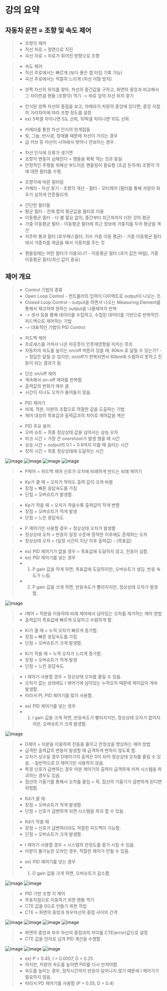 # 강의 요약

## 자동차 운전 = 조향 및 속도 제어
> * 조향각 제어
> * 직선 차로 = 정면으로 직진
> * 곡선 차로 = 차로가 휘어진 방향으로 조향

> * 속도 제어
> * 직선 주로에서는 빠르게 (보다 좋은 랩 타임 기록 가능)
> * 곡선 주로에서는 적절히 느리게 (차선 이탈 방지)

> * 양쪽 차선의 위치를 찾아, 차선의 중간값을 구하고, 화면의 중앙과 비교해서 그 차이만큼 핸들 (조향각) 꺽기
> -> 바로 앞의 차선 위치 찾기

> * 인식된 양쪽 차선의 중점을 보고, 카메라가 차량의 중앙에 있다면, 중앙 지점의 거리차이에 따라 조향 정도를 설정
> * ex) 5픽셀 차이나면 5도 선회, 10픽셀 차이나면 10도 선회

> * 카메라를 통한 차선 인식의 한계점들
> * 빛, 그늘, 반사광, 장애물 때문에 차선이 가리는 경우
> * 급 커브 등 차선이 시야에서 벗어나 안보이는 경우.

> * 차선 인식에 오류가 생기면
> * 조향각 변동이 심해진다 = 핸들을 확확 꺽는 것과 동일
> * 안정적인 주행을 위해선 부드러운 핸들링이 필요함 (조금 둔하게) 조향각 각에 대한 필터를 수행.

> * 조향각에 따른 필터링
> * 카메라 - 차선 찾기 - 조향각 계산 - 필터 - 모터제어 (필터를 통해 차량의 좌우가 심하게 안흔들리게.

> * 간단한 필터들
> * 평균 필터 - 전체 합의 평균값을 필터로 이용
> * 이동평균 필터 - 다 볼 필요 없이, 중간부터 최근꺼까지 더한 것의 평균
> * 가중 이동평균 필터 - 이동평균 필터에 최근 정보에 가중치를 두어 평균을 계산
> * 저주파 통과 필터 (로우패스필터, 지수 가중 이동 평균) - 가중 이동평균 필터에서 가중치를 제곱을 해서 가중치를 주는 것

> * 핸들링에는 어떤 필터가 이용되나? - 이동평균 필터 (과거 값은 버림), 가중 이동평균 필터(최신 값이 중요)

## 제어 개요
> * Control 기법의 종류
> * Open Loop Control - 컨트롤러의 입력이 다이렉트로 output이 나오는 것.
> * Closed Loop Control - output을 하면서 나오는 Measuring Element를 통해서 체크하여 원하는 output을 나올때까지 반복
> * -> 센서 등을 통해 데이터를 수집하고, 수집된 데이터를 기반으로 반복적인 피드백으로 제어하는 기법
> * -> 대표적인 기법이 PID Control

> * 피드백 제어
> * 프로세스를 거쳐서 나온 아웃풋이 인풋에영향을 미치는 루프
> * 자동차의 속도를 높이는 on/off 버튼이 있을 때, 60km 로 달릴 수 있는가?
> -> 정답은 달릴 순 있지만, on/off가 반복되면서 60km에 수렴하지 못하고 진동이 되는 결과가 됨.

> * 단순 on/off 제어
> * 계속해서 on-off 제어를 반복함
> * 출력값의 변화가 매우 큼
> * 시간이 지나도 오차가 줄어들지 않음.

> * PID 제어기
> * 비례, 적분, 미분의 조합으로 적절한 값을 도출하는 기법
> * 제어 대상의 목표값과 출력값과의 차이로 제어값을 계산

> * PID 주요 용어
> * 오버 슈트 = 최종 정상상태 값을 넘어서는 상승 오차
> * 피크 시간 = 가장 큰 overshoot가 발생 했을 때 시간
> * 상승 시간 = output의 0.1 ~ 0.9까지 이를 때 걸리는 시간
> * 정착 시간 = 최종 정상상태에 도달하는 시간

![image](https://user-images.githubusercontent.com/55529455/160755719-fdf9c6b1-4b15-47d9-83f8-f33c64c5d980.png)
![image](https://user-images.githubusercontent.com/55529455/160755743-3aba0395-0e4a-4bf9-82a5-29160b8ede39.png)
![image](https://user-images.githubusercontent.com/55529455/160765244-a3c76c2c-ec2b-4b3a-a2cb-28fbd4afb7db.png)
![image](https://user-images.githubusercontent.com/55529455/160765573-6fb29642-7b07-41da-94b9-5174d5d52ff9.png)

> * P제어 = 피드백 제어 신호가 오차에 비례하게 만드는 비례 제어기

> * Kp가 클 때 = 오차가 작아도 출력 값이 크게 바뀜
> * 장점 = 빠른 응답속도를 가짐
> * 단점 = 오버슈트가 발생함.

> * Kp가 작을 때 = 오차가 작을수록 출력값이 작게 변함
> * 장점 = 오버슈트가 적게 발생
> * 단점 = 느린 응답속도

> * P 제어기만 사용할 경우 = 정상상태 오차가 발생함
> * 정상상태 오차 = 반응이 일정 수준에 정착한 이후에도 존재하는 오차
> * 정상상태 오차 = (일정 시간이 지난 이후 출력값) - (목표값)

> * ex) PID 제어기가 없을 경우 = 목표값에 도달하지 않고, 진동이 심함.
> * ex) PID 제어기를 넣는 경우
> * 1. P gain 값을 작게 하면, 목표값에 도달하지만, 오버슈트가 생김. 반응 속도가 느림.
> * 2. P gain 값을 크게 하면, 반응속도가 빨라지지만, 정상상태 오차가 발생함.

![image](https://user-images.githubusercontent.com/55529455/160766286-3ec19e54-3757-48db-87b9-cb07747c71fb.png)

> * I제어 = 적분을 이용하여 비례 제어에서 남아있는 오차를 제거하는 제어 방법
> * 출력값이 목표값에 빠르게 도달하고 수렴하게 함.

> * Ki가 클 때 = 누적 오차가 빠르게 증가함.
> * 장점 = 빠른 응답속도를 가짐
> * 단점 = 오버슈트가 크게 발생함.

> * Ki가 작을 때 = 누적 오차가 느리게 증가함.
> * 장점 = 오버슈트가 적게 발생
> * 단점 = 느린 응답속도

> * I 제어기 사용할 경우 = 정상상태 오차를 줄일 수 있음.
> * 오차가 없는 상태에도 I 제어기에 남아있는 누적오차 때문에 제어값이 계속 발생함.
> * 따라서 PI, PID 제어기를 많이 사용함.

> * ex) PID 제어기를 넣는 경우
> * 1. I gain 값을 크게 하면, 반응속도가 빨라지지만, 정상상태 오차가 없어지지만, 오버슈트가 크게 발생함.

![image](https://user-images.githubusercontent.com/55529455/160767010-ff7c1d41-d216-4460-9bb1-fe1519c18d39.png)

> * D제어 = 미분을 이용하여 진동을 줄이고 안정성을 향상하는 제어 방법
> * 급격한 출력값의 변동이 발생할 때 급격하게 변하지 않도록 함.
> * 오차가 상수일 경우 D제어기의 출력은 0이 되어 정상상태 오차를 줄일 수 있음. - 일반적으로 D 제어기만 사용하지 않음.
> * 특정 신호가 급변하는 경우 미분 제어기의 출력이 급격하게 커져 시스템을 파괴하는 경우도 있음.
> * 접선의 기울기를 통해서 오차를 줄임 = 즉, 접선의 기울기가 급변하게 된다면 위험함.

> * Kd가 클 때
> * 장점 = 오버슈트가 작게 발생함.
> * 단점 = 신호가 급변하게 되면 시스템을 파괴 할 수 있음.

> * Kd가 작을 때
> * 장점 = 신호가 급변하더라도 적절한 피드백이 가능함.
> * 단점 = 오버슈트가 크게 발생함.

> * I 제어기 사용할 경우 = 시스템의 안정도를 증가 시킬 수 있음.
> * 미분이 불가능한 오차인 경우, 적절한 제어가 안될 수 있음.

> * ex) PID 제어기를 넣는 경우
> * 1. D gain 값을 크게 하면, 오버슈트가 감소함.

![image](https://user-images.githubusercontent.com/55529455/160768875-b6081118-b64d-436a-8272-436587eb6e06.png)
![image](https://user-images.githubusercontent.com/55529455/160768934-d8b4671f-361a-4f00-96ae-9a76483611a3.png)

> * PID 기반 조향 각 제어
> * 목표지점으로 이동하기 위한 핸들 꺽기
> * CTE 값을 0으로 만들기 위한 작업
> * CTE = 화면의 중앙과 좌우차선의 중점 사이의 간격

![image](https://user-images.githubusercontent.com/55529455/160773839-69201cce-9376-4eef-b2aa-71adb9b4913d.png)
![image](https://user-images.githubusercontent.com/55529455/160773906-f0f9ca40-18df-4013-9232-fbc241cb7b8f.png)
![image](https://user-images.githubusercontent.com/55529455/160774108-1562dc8c-8b27-4ff4-80c2-5236585db2e9.png)
![image](https://user-images.githubusercontent.com/55529455/160774917-6161dedc-a191-4fc2-b4a1-327fe40ca34e.png)

> * 화면의 중앙과 좌우 차선의 중점과의 차이를 CTE(error)값으로 설정
> * CTE 값을 인자로 넘겨 PID 계산을 수행함.

![image](https://user-images.githubusercontent.com/55529455/160775022-608baeb9-3a21-4181-914d-07d4519446df.png)
![image](https://user-images.githubusercontent.com/55529455/160775268-5cbd5f72-f8c6-437b-b09e-30fb0a545f69.png)
![image](https://user-images.githubusercontent.com/55529455/160775527-0edf958a-455a-4a74-966a-d3b2cbac42de.png)
> * ex) P = 0.45, I = 0.0007, D = 0.25
> * 하지만, 차량의 속도를 높이면 PID를 다시 만져야함.
> * 속도를 높이는 경우, 정착시간까지 반응이 일어나지 않기 때문에 I 제어기가 필요하지 않음.
> * 따라서 PD 제어기를 사용함 (P = 0.55, D = 0.4)





